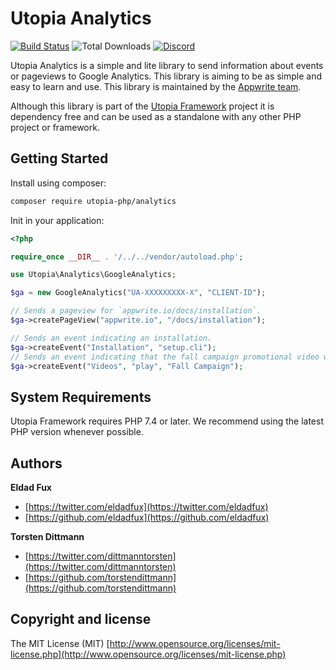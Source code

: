 # Utopia Analytics

[![Build Status](https://travis-ci.com/utopia-php/system.svg?branch=main)](https://travis-ci.com/utopia-php/analytics)
![Total Downloads](https://img.shields.io/packagist/dt/utopia-php/analytics.svg)
[![Discord](https://img.shields.io/discord/564160730845151244?label=discord)](https://appwrite.io/discord)

Utopia Analytics is a simple and lite library to send information about events or pageviews to Google Analytics. This library is aiming to be as simple and easy to learn and use. This library is maintained by the [Appwrite team](https://appwrite.io).

Although this library is part of the [Utopia Framework](https://github.com/utopia-php/framework) project it is dependency free and can be used as a standalone with any other PHP project or framework.

## Getting Started

Install using composer:
```bash
composer require utopia-php/analytics
```

Init in your application:
```php
<?php

require_once __DIR__ . '/../../vendor/autoload.php';

use Utopia\Analytics\GoogleAnalytics;

$ga = new GoogleAnalytics("UA-XXXXXXXXX-X", "CLIENT-ID");

// Sends a pageview for `appwrite.io/docs/installation`.
$ga->createPageView("appwrite.io", "/docs/installation");

// Sends an event indicating an installation.
$ga->createEvent("Installation", "setup.cli");
// Sends an event indicating that the fall campaign promotional video was played.
$ga->createEvent("Videos", "play", "Fall Campaign");

```

## System Requirements

Utopia Framework requires PHP 7.4 or later. We recommend using the latest PHP version whenever possible.

## Authors

**Eldad Fux**

+ [https://twitter.com/eldadfux](https://twitter.com/eldadfux)
+ [https://github.com/eldadfux](https://github.com/eldadfux)

**Torsten Dittmann**

+ [https://twitter.com/dittmanntorsten](https://twitter.com/dittmanntorsten)
+ [https://github.com/torstendittmann](https://github.com/torstendittmann)

## Copyright and license

The MIT License (MIT) [http://www.opensource.org/licenses/mit-license.php](http://www.opensource.org/licenses/mit-license.php)
